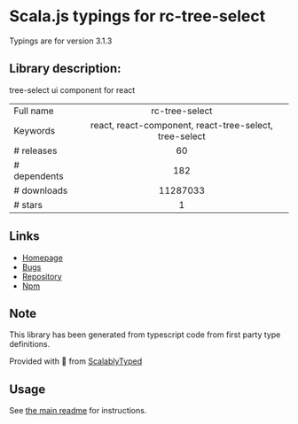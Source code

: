 
# Scala.js typings for rc-tree-select

Typings are for version 3.1.3

## Library description:
tree-select ui component for react

|                    |                 |
| ------------------ | :-------------: |
| Full name          | rc-tree-select |
| Keywords           | react, react-component, react-tree-select, tree-select |
| # releases         | 60 |
| # dependents       | 182 |
| # downloads        | 11287033 |
| # stars            | 1 |

## Links
- [Homepage](https://github.com/react-component/tree-select)
- [Bugs](https://github.com/react-component/tree-select/issues)
- [Repository](https://github.com/react-component/tree-select)
- [Npm](https://www.npmjs.com/package/rc-tree-select)
    


## Note
This library has been generated from typescript code from first party type definitions.

Provided with :purple_heart: from [ScalablyTyped](https://github.com/oyvindberg/ScalablyTyped)

## Usage
See [the main readme](../../readme.md) for instructions.


